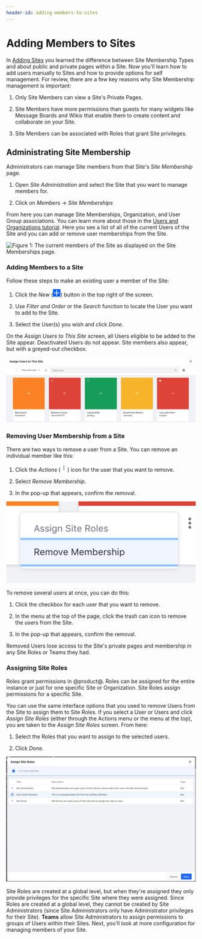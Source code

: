 ```yaml
---
header-id: adding-members-to-sites
---
```


# Adding Members to Sites

In [Adding Sites](/docs/7-1/user/-/knowledge_base/u/adding-sites) you 
learned the difference between Site Membership Types and about public and 
private pages within a Site. Now you'll learn how to add users manually to Sites
and how to provide options for self management. For review, there are a few key
reasons why Site Membership management is important:

1.  Only Site Members can view a Site's Private Pages.

2.  Site Members have more permissions than guests for many widgets like Message
    Boards and Wikis that enable them to create content and collaborate on your
    Site.

3.  Site Members can be associated with Roles that grant Site privileges.

## Administrating Site Membership

Administrators can manage Site members from that Site's *Site Membership* page.

1.  Open *Site Administration* and select the Site that you want to manage
    members for.
 
2.  Click on *Members* &rarr; *Site Memberships*

From here you can manage Site Memberships, Organization, and User Group
associations. You can learn more about those in the 
[Users and Organizations tutorial](/docs/7-1/user/-/knowledge_base/u/users-and-organizations). Here
you see a list of all of the current Users of the Site and you can add or remove
user memberships from the Site.

![Figure 1: The current members of the Site as displayed on the *Site Memberships* page. ](../../../../images/orgs-add-organization-site.png)

### Adding Members to a Site

Follow these steps to make an existing user a member of the Site:

1.  Click the *New* (![Add User](../../../../images/icon-add.png)) 
    button in the top right of the screen.

2.  Use *Filter and Order* or the *Search* function to locate the User you want
    to add to the Site.
 
3.  Select the User(s) you wish and click *Done*.

On the *Assign Users to This Site* screen, all Users eligible to be added to the
Site appear. Deactivated Users do not appear. Site members also appear, but with
a greyed-out checkbox.

![Figure 2: The list of users available to add to the current Site. Note that the current members are visible but cannot be added or removed here. ](../../../../images/assign-users.png)

### Removing User Membership from a Site

There are two ways to remove a user from a Site. You can remove an individual 
member like this:

1.  Click the *Actions* (![Actions](../../../../images/icon-actions.png)) icon
    for the user that you want to remove.
 
2.  Select *Remove Membership*.

3.  In the pop-up that appears, confirm the removal.

![Figure 3: Selecting to remove a user. ](../../../../images/remove-user.png)

To remove several users at once, you can do this:

1.  Click the checkbox for each user that you want to remove.

2.  In the menu at the top of the page, click the trash can icon to remove the
    users from the Site. 

3.  In the pop-up that appears, confirm the removal.

Removed Users lose access to the Site's private pages and membership in any Site
Roles or Teams they had. 

### Assigning Site Roles

Roles grant permissions in @product@. Roles can be assigned for the entire
instance or just for one specific Site or Organization. Site Roles assign
permissions for a specific Site.

You can use the same interface options that you used to remove Users from the 
Site to assign them to Site Roles. If you select a User or Users and click
*Assign Site Roles* (either through the Actions menu or the menu at the top),
you are taken to the *Assign Site Roles* screen. From here:

1.  Select the Roles that you want to assign to the selected users.

2.  Click *Done*.

![Figure 4: Assigning Site Roles. ](../../../../images/assigning-site-roles.png)

Site Roles are created at a global level, but when they're assigned they only
provide privileges for the specific Site where they were assigned. Since Roles
are created at a global level, they cannot be created by Site Administrators
(since Site Administrators only have Administrator privileges for their Site).
**Teams** allow Site Administrators to assign permissions to groups of Users
within their Sites. Next, you'll look at more configuration for managing members
of your Site.

